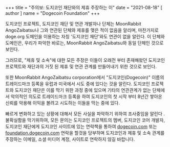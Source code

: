 +++
title = "주의보: 도지코인 재단와의 제휴 주장하는 이"
date = "2021-08-18"
[ author ]
  name = "Dogecoin Foundation"
+++

도지코인 프로젝트, 도지코인 재단 및 연관 개발자나 단체는 MoonRabbit AngoZaibatsu나 그와 연관된 단체와 제휴를 맺은 적이 없음을 알리며, 마찬가지로 doge.org 도메인을 이용하는 자칭 '도지코인 재단'와도 연관이 없을 알린다. 이 단체와 도메인은, 우리가 파악한 바로는, MoonRabbit AngoZaibatsu와 동일 단체인 것으로 보인다. 

그러므로, "제휴 및 소속"에 대한  모든 주장은 이들이 오래전 부터 존재해왔던 도지코인 프로젝트와 재단과의 거짓 된 제휴 및 연관 관계를 만들어내기 위한 것으로 보인다.

또한 MoonRabbit AngoZaibatsu corporation에서 "도지코인(Dogecoin)" 이름의 트레이드마크 등록을 유럽과 미국에서 시도 중에 있다는 것을 알린다. 도지코인 프로젝트와 도지코인 재단은 이를 막기 위한 과정 중에 있으며 기타의 연관관계가 없는 단체에서 악의적인 의도로 트레이드마크 등록을 하여 도지코인의 첫 시작 부터 8년간 쌓아온 신뢰를 악용해 이익을 볼려고 시도하는 이들을 막는 중에 있다.

빠르게 변화하고 있는 상황에 대해서 모든 사실을 파악하기 위하여 조사중임을 알린다 . 불확실함을 막기위하여, 모든 문의는 도지코인 프로젝트의 멤버, 도지코인 코어 개발자, 도지코인 재단에게 도지코인 사이트에 있는 연락책을 통하여 [dogecoin.com](https://dogecoin.com/) 또는 [foundation.dogecoin.com](https://foundation.dogecoin.com/) 연락을 할것을 당부하며 도지코인과 제휴 및 소속 관계를 주장하는 이메일, 소셜 미디어 계정, 사이트로 연락하지 않길 바랍니다. 
